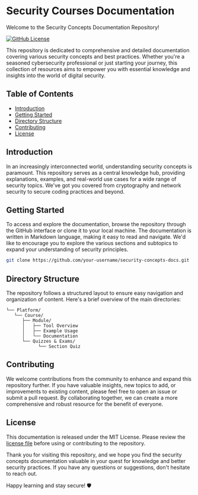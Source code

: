 # Security Courses Documentation
Welcome to the Security Concepts Documentation Repository!

[![GitHub License](https://img.shields.io/github/license/MichaelLoka/Security-Courses-Documentation)](https://github.com/MichaelLoka/Security-Courses-Documentation/blob/main/LICENSE)

This repository is dedicated to comprehensive and detailed documentation covering various security concepts and best practices. Whether you're a seasoned cybersecurity professional or just starting your journey, this collection of resources aims to empower you with essential knowledge and insights into the world of digital security.

## Table of Contents

- [Introduction](#introduction)
- [Getting Started](#getting-started)
- [Directory Structure](#directory-structure)
- [Contributing](#contributing)
- [License](#license)

## Introduction

In an increasingly interconnected world, understanding security concepts is paramount. This repository serves as a central knowledge hub, providing explanations, examples, and real-world use cases for a wide range of security topics. We've got you covered from cryptography and network security to secure coding practices and beyond.

## Getting Started

To access and explore the documentation, browse the repository through the GitHub interface or clone it to your local machine. The documentation is written in Markdown language, making it easy to read and navigate. We'd like to encourage you to explore the various sections and subtopics to expand your understanding of security principles.

```bash
git clone https://github.com/your-username/security-concepts-docs.git
```
## Directory Structure

The repository follows a structured layout to ensure easy navigation and organization of content. Here's a brief overview of the main directories:
```
└── Platform/
   └── Course/
      ├── Module/
      │   ├── Tool Overview
      │   ├── Example Usage
      │   └── Documentation
      └── Quizzes & Exams/
            └── Section Quiz
```

## Contributing

We welcome contributions from the community to enhance and expand this repository further. If you have valuable insights, new topics to add, or improvements to existing content, please feel free to open an issue or submit a pull request. By collaborating together, we can create a more comprehensive and robust resource for the benefit of everyone.

## License

This documentation is released under the MIT License. Please review the [license file](LICENSE) before using or contributing to the repository.

Thank you for visiting this repository, and we hope you find the security concepts documentation valuable in your quest for knowledge and better security practices. If you have any questions or suggestions, don't hesitate to reach out.

Happy learning and stay secure! 🛡️


